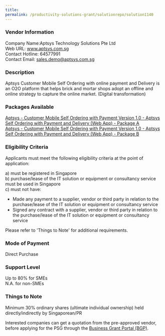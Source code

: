 ```yaml
---
title: 
permalink: /productivity-solutions-grant/solutionrepo/solution1140
---
```


### Vendor Information
Company Name:Aptsys Technology Solutions Pte Ltd <br>Web URL: www.aptsys.com.sg <br>Contact Hotline: 64577991 <br>Contact Email: sales.demo@aptsys.com.sg <br>

### Description

Aptsys Customer Mobile Self Ordering with online payment and Delivery  is an O2O platform that helps brick and mortar shops adopt an offline and online strategy to capture the online market. (Digital transformation)

### Packages Available

<a href='https://www.gobusiness.gov.sg/images/psg/DesensitisedAptsysAnnex3CRwef22April2021_Part_1.pdf' target='_blank'>Aptsys - Customer Mobile Self Ordering with Payment Version 1.0 - Aptsys Self Ordering with Payment and Delivery (Web App) - Package A</a><br/>
<a href='https://www.gobusiness.gov.sg/images/psg/DesensitisedAptsysAnnex3CRwef22April2021_Part_2.pdf' target='_blank'>Aptsys - Customer Mobile Self Ordering with Payment Version 1.0 - Aptsys Self Ordering with Payment and Delivery (Web App) - Package B	</a><br/>

### Eligibility Criteria

Applicants must meet the following eligibility criteria at the point of application:

a) must be registered in Singapore <br>
b) purchase/lease of the IT solution or equipment or consultancy service must be used in Singapore <br>
c) must not have:
- Made any payment to a supplier, vendor or third party in relation to the purchase/lease of the IT solution or equipment or consultancy service
- Signed any contract with a supplier, vendor or third party in relation to the purchase/lease of the IT solution or equipment or consultancy service

Please refer to 'Things to Note' for additional requirements.

### Mode of Payment
Direct Purchase

### Support Level
Up to 80% for SMEs <br>
N.A. for non-SMEs

### Things to Note
Minimum 30% ordinary shares (ultimate individual ownership) held directly/indirectly by Singaporean/PR

Interested companies can get a quotation from the pre-approved vendor, before applying for the PSG through the <a target='_blank' href='https://www.businessgrants.gov.sg/'>Business Grant Portal (BGP)</a>.
